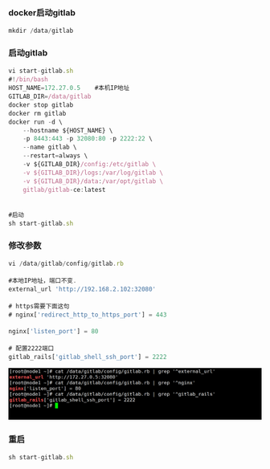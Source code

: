 ### docker启动gitlab

```javascript
mkdir /data/gitlab
```

### 启动gitlab

```javascript
vi start-gitlab.sh
#!/bin/bash
HOST_NAME=172.27.0.5    #本机IP地址
GITLAB_DIR=/data/gitlab
docker stop gitlab
docker rm gitlab
docker run -d \
    --hostname ${HOST_NAME} \
    -p 8443:443 -p 32080:80 -p 2222:22 \
    --name gitlab \
    --restart=always \
    -v ${GITLAB_DIR}/config:/etc/gitlab \
    -v ${GITLAB_DIR}/logs:/var/log/gitlab \
    -v ${GITLAB_DIR}/data:/var/opt/gitlab \
    gitlab/gitlab-ce:latest

    
#启动
sh start-gitlab.sh
```

### 修改参数

```javascript
vi /data/gitlab/config/gitlab.rb

#本地IP地址，端口不变.
external_url 'http://192.168.2.102:32080'

# https需要下面这句
# nginx['redirect_http_to_https_port'] = 443
 
nginx['listen_port'] = 80
 
# 配置2222端口
gitlab_rails['gitlab_shell_ssh_port'] = 2222
```

![./image/1.png](./image/1.png)

### 重启

```javascript
sh start-gitlab.sh
```

